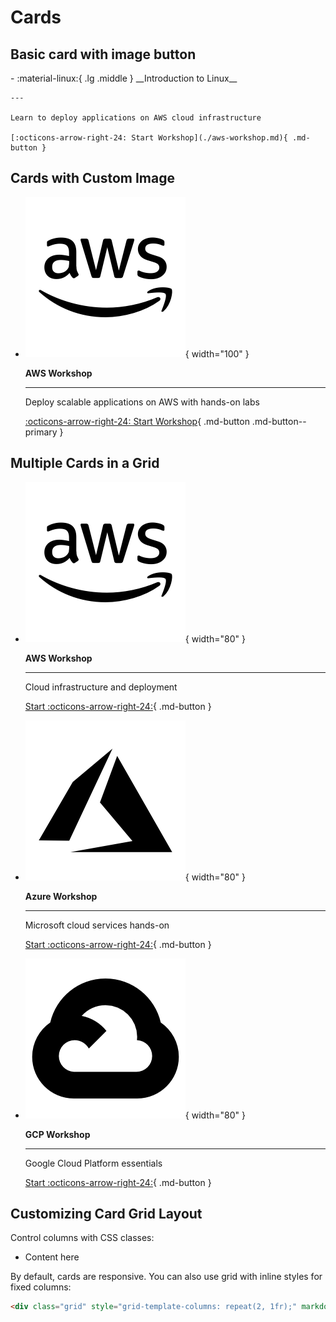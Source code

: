 # Cards

## Basic card with image button 

<div class="grid cards" markdown>
-   :material-linux:{ .lg .middle } __Introduction to Linux__

    ---

    Learn to deploy applications on AWS cloud infrastructure

    [:octicons-arrow-right-24: Start Workshop](./aws-workshop.md){ .md-button }

</div>


## Cards with Custom Image


<div class="grid cards" markdown>

-   ![AWS Logo](images/aws.png){ width="100" }

    __AWS Workshop__

    ---

    Deploy scalable applications on AWS with hands-on labs

    [:octicons-arrow-right-24: Start Workshop](./aws/){ .md-button .md-button--primary }

</div>

## Multiple Cards in a Grid

<div class="grid cards" markdown>

-   ![AWS](images/aws.png){ width="80" }
    
    __AWS Workshop__
    
    ---
    
    Cloud infrastructure and deployment
    
    [Start :octicons-arrow-right-24:](./aws/){ .md-button }

-   ![Azure](images/azure.png){ width="80" }
    
    __Azure Workshop__
    
    ---
    
    Microsoft cloud services hands-on
    
    [Start :octicons-arrow-right-24:](./azure/){ .md-button }

-   ![GCP](images/google-cloud.png){ width="80" }
    
    __GCP Workshop__
    
    ---
    
    Google Cloud Platform essentials
    
    [Start :octicons-arrow-right-24:](./gcp/){ .md-button }

</div>

## Customizing Card Grid Layout

Control columns with CSS classes:

<div class="grid cards" markdown>

- Content here

</div>

By default, cards are responsive. You can also use grid with inline styles for fixed columns:

```markdown
<div class="grid" style="grid-template-columns: repeat(2, 1fr);" markdown>
```
